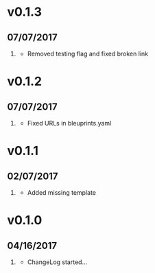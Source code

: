 # v0.1.3
##  07/07/2017

1. [](#changed)
    * Removed testing flag and fixed broken link

# v0.1.2
##  07/07/2017

1. [](#changed)
    * Fixed URLs in bleuprints.yaml

# v0.1.1
##  02/07/2017

1. [](#new)
    * Added missing template

# v0.1.0
##  04/16/2017

1. [](#new)
    * ChangeLog started...
